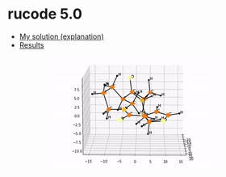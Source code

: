 # rucode 5.0

- [My solution (explanation)](https://www.youtube.com/watch?v=jGRQjQZg4Ck&t=8577s)
- [Results](https://www.youtube.com/watch?v=jGRQjQZg4Ck&t=11308s)

<p align="center">
  <img src="./images/molecule.gif">
</p>
